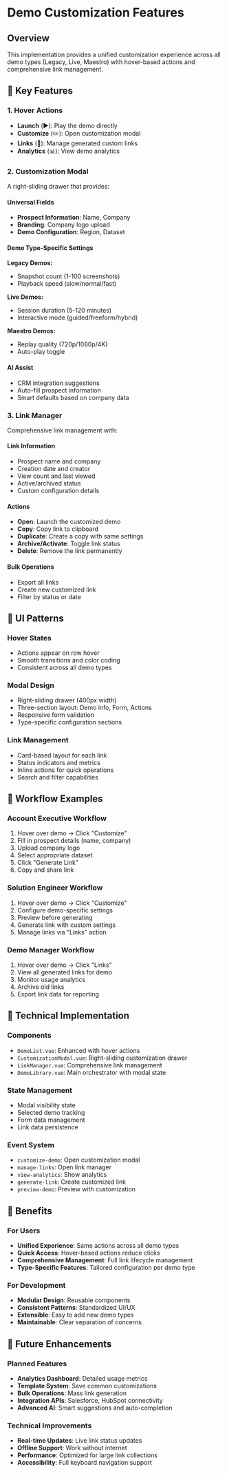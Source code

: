 # Demo Customization Features

## Overview

This implementation provides a unified customization experience across all demo types (Legacy, Live, Maestro) with hover-based actions and comprehensive link management.

## 🎯 Key Features

### 1. Hover Actions

- **Launch** (▶️): Play the demo directly
- **Customize** (✏️): Open customization modal
- **Links** (🔗): Manage generated custom links
- **Analytics** (📊): View demo analytics

### 2. Customization Modal

A right-sliding drawer that provides:

#### Universal Fields

- **Prospect Information**: Name, Company
- **Branding**: Company logo upload
- **Demo Configuration**: Region, Dataset

#### Demo Type-Specific Settings

**Legacy Demos:**

- Snapshot count (1-100 screenshots)
- Playback speed (slow/normal/fast)

**Live Demos:**

- Session duration (5-120 minutes)
- Interactive mode (guided/freeform/hybrid)

**Maestro Demos:**

- Replay quality (720p/1080p/4K)
- Auto-play toggle

#### AI Assist

- CRM integration suggestions
- Auto-fill prospect information
- Smart defaults based on company data

### 3. Link Manager

Comprehensive link management with:

#### Link Information

- Prospect name and company
- Creation date and creator
- View count and last viewed
- Active/archived status
- Custom configuration details

#### Actions

- **Open**: Launch the customized demo
- **Copy**: Copy link to clipboard
- **Duplicate**: Create a copy with same settings
- **Archive/Activate**: Toggle link status
- **Delete**: Remove the link permanently

#### Bulk Operations

- Export all links
- Create new customized link
- Filter by status or date

## 🎨 UI Patterns

### Hover States

- Actions appear on row hover
- Smooth transitions and color coding
- Consistent across all demo types

### Modal Design

- Right-sliding drawer (400px width)
- Three-section layout: Demo info, Form, Actions
- Responsive form validation
- Type-specific configuration sections

### Link Management

- Card-based layout for each link
- Status indicators and metrics
- Inline actions for quick operations
- Search and filter capabilities

## 🔄 Workflow Examples

### Account Executive Workflow

1. Hover over demo → Click "Customize"
2. Fill in prospect details (name, company)
3. Upload company logo
4. Select appropriate dataset
5. Click "Generate Link"
6. Copy and share link

### Solution Engineer Workflow

1. Hover over demo → Click "Customize"
2. Configure demo-specific settings
3. Preview before generating
4. Generate link with custom settings
5. Manage links via "Links" action

### Demo Manager Workflow

1. Hover over demo → Click "Links"
2. View all generated links for demo
3. Monitor usage analytics
4. Archive old links
5. Export link data for reporting

## 🚀 Technical Implementation

### Components

- `DemoList.vue`: Enhanced with hover actions
- `CustomizationModal.vue`: Right-sliding customization drawer
- `LinkManager.vue`: Comprehensive link management
- `DemoLibrary.vue`: Main orchestrator with modal state

### State Management

- Modal visibility state
- Selected demo tracking
- Form data management
- Link data persistence

### Event System

- `customize-demo`: Open customization modal
- `manage-links`: Open link manager
- `view-analytics`: Show analytics
- `generate-link`: Create customized link
- `preview-demo`: Preview with customization

## 🎯 Benefits

### For Users

- **Unified Experience**: Same actions across all demo types
- **Quick Access**: Hover-based actions reduce clicks
- **Comprehensive Management**: Full link lifecycle management
- **Type-Specific Features**: Tailored configuration per demo type

### For Development

- **Modular Design**: Reusable components
- **Consistent Patterns**: Standardized UI/UX
- **Extensible**: Easy to add new demo types
- **Maintainable**: Clear separation of concerns

## 🔮 Future Enhancements

### Planned Features

- **Analytics Dashboard**: Detailed usage metrics
- **Template System**: Save common customizations
- **Bulk Operations**: Mass link generation
- **Integration APIs**: Salesforce, HubSpot connectivity
- **Advanced AI**: Smart suggestions and auto-completion

### Technical Improvements

- **Real-time Updates**: Live link status updates
- **Offline Support**: Work without internet
- **Performance**: Optimized for large link collections
- **Accessibility**: Full keyboard navigation support
